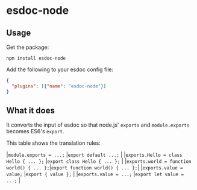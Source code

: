 # esdoc-node

## Usage

Get the package:

``` shell
npm install esdoc-node
```

Add the following to your esdoc config file:

``` json
{
  "plugins": [{"name": "esdoc-node"}]
}
```

## What it does

It converts the input of esdoc so that node.js' `exports` and
`module.exports` becomes ES6's `export`.

This table shows the translation rules:

|`module.exports = ...;`                    |`export default ...;`             |
|`exports.Hello = class Hello { ... };`     |`export class Hello { ... };`     |
|`exports.world = function world() { ... };`|`export function world() { ... };`|
|`exports.value = value;`                   |`export { value };`               |
|`exports.value = ...;`                     |`export let value = ...;`         |
